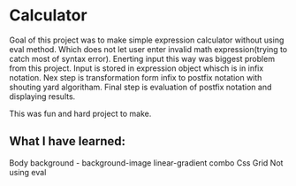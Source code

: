 # Calculator

Goal of this project was to make simple expression calculator without using eval method. Which does not
let user enter invalid math expression(trying to catch most of syntax error).
Enerting input this way was biggest problem from this project.
Input is stored in expression object whisch is in infix notation. Nex step is
transformation form infix to postfix notation with shouting yard algoritham.
Final step is evaluation of postfix notation and displaying results.

This was fun and hard project to make.

## What I have learned:

Body background - background-image linear-gradient combo
Css Grid
Not using eval
